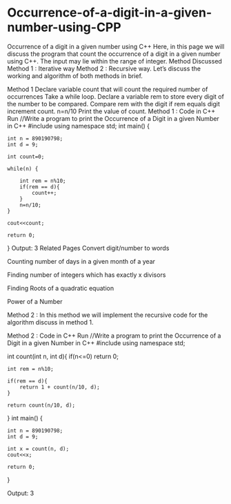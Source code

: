 # Occurrence-of-a-digit-in-a-given-number-using-CPP

Occurrence of a digit in a given number using C++
Here, in this page we will discuss the program that count the occurrence of a digit in a given number using C++.
The input may lie within the range of integer.
Method Discussed
Method 1 : Iterative way
Method 2 : Recursive way.
Let’s discuss the working and algorithm of both methods in brief.

Method 1
Declare variable count that will count the required number of occurrences
Take a while loop.
Declare a variable rem to store every digit of the number to be compared.
Compare rem with the digit
if rem equals digit increment count.
n=n/10
Print the value of count.
Method 1 : Code in C++
Run
//Write a program to print the Occurrence of a Digit in a given Number in C++
#include <iostream>
using namespace std;
int main() {

    int n = 890190798; 
    int d = 9; 

    int count=0; 

    while(n) {

        int rem = n%10; 
        if(rem == d){
            count++;
        }
        n=n/10; 
    }

    cout<<count;

    return 0;

}
Output:
3
Related Pages
Convert digit/number to words

Counting number of days in a given month of a year
 
Finding number of integers which has exactly x divisors

Finding Roots of a quadratic equation

Power of a Number 

Method 2 :
In this method we will implement the recursive code for the algorithm discuss in method 1.

Method 2 : Code in C++
Run
//Write a program to print the Occurrence of a Digit in a given Number in C++
#include <iostream>
using namespace std;

int count(int n, int d){
    if(n<=0)
    return 0;
    
    int rem = n%10;
    
    if(rem == d){
        return 1 + count(n/10, d);
    }
    
    return count(n/10, d);
}
int main() {

    int n = 890190798; 
    int d = 9; 
    
    int x = count(n, d);
    cout<<x;

    return 0;

}

Output:
3
